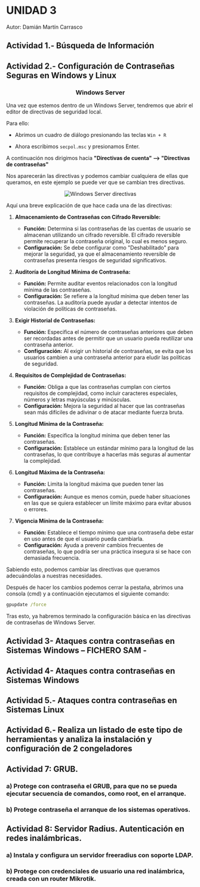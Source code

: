 # UNIDAD 3

Autor: Damián Martín Carrasco

## Actividad 1.- Búsqueda de Información

## Actividad 2.- Configuración de Contraseñas Seguras en Windows y Linux

### <p align="center">**Windows Server**</p>

Una vez que estemos dentro de un Windows Server, tendremos que abrir el editor de directivas de seguridad local.

Para ello:

- Abrimos un cuadro de diálogo presionando las teclas `Win + R`

- Ahora escribimos `secpol.msc` y presionamos Enter.

A continuación nos dirigimos hacia **"Directivas de cuenta" --> "Directivas de contraseñas"**

Nos aparecerán las directivas y podemos cambiar cualquiera de ellas que queramos, en este ejemplo se puede ver que se cambian tres directivas.

<p align="center">
  <img src="img/A2_WS_1.png" alt="Windows Server directivas">
</p>

Aquí una breve explicación de que hace cada una de las directivas:

1. **Almacenamiento de Contraseñas con Cifrado Reversible:**
   - **Función:** Determina si las contraseñas de las cuentas de usuario se almacenan utilizando un cifrado reversible. El cifrado reversible permite recuperar la contraseña original, lo cual es menos seguro.
   - **Configuración:** Se debe configurar como "Deshabilitado" para mejorar la seguridad, ya que el almacenamiento reversible de contraseñas presenta riesgos de seguridad significativos.

2. **Auditoría de Longitud Mínima de Contraseña:**
   - **Función:** Permite auditar eventos relacionados con la longitud mínima de las contraseñas.
   - **Configuración:** Se refiere a la longitud mínima que deben tener las contraseñas. La auditoría puede ayudar a detectar intentos de violación de políticas de contraseñas.

3. **Exigir Historial de Contraseñas:**
   - **Función:** Especifica el número de contraseñas anteriores que deben ser recordadas antes de permitir que un usuario pueda reutilizar una contraseña anterior.
   - **Configuración:** Al exigir un historial de contraseñas, se evita que los usuarios cambien a una contraseña anterior para eludir las políticas de seguridad.

4. **Requisitos de Complejidad de Contraseñas:**
   - **Función:** Obliga a que las contraseñas cumplan con ciertos requisitos de complejidad, como incluir caracteres especiales, números y letras mayúsculas y minúsculas.
   - **Configuración:** Mejora la seguridad al hacer que las contraseñas sean más difíciles de adivinar o de atacar mediante fuerza bruta.

5. **Longitud Mínima de la Contraseña:**
   - **Función:** Especifica la longitud mínima que deben tener las contraseñas.
   - **Configuración:** Establece un estándar mínimo para la longitud de las contraseñas, lo que contribuye a hacerlas más seguras al aumentar la complejidad.

6. **Longitud Máxima de la Contraseña:**
   - **Función:** Limita la longitud máxima que pueden tener las contraseñas.
   - **Configuración:** Aunque es menos común, puede haber situaciones en las que se quiera establecer un límite máximo para evitar abusos o errores.

7. **Vigencia Mínima de la Contraseña:**
   - **Función:** Establece el tiempo mínimo que una contraseña debe estar en uso antes de que el usuario pueda cambiarla.
   - **Configuración:** Ayuda a prevenir cambios frecuentes de contraseñas, lo que podría ser una práctica insegura si se hace con demasiada frecuencia.


Sabiendo esto, podemos cambiar las directivas que queramos adecuándolas a nuestras necesidades.

Después de hacer los cambios podemos cerrar la pestaña, abrimos una consola (cmd) y a continuación ejecutamos el siguiente comando:

```cmd
gpupdate /force
```

Tras esto, ya habremos terminado la configuración básica en las directivas de contraseñas de Windows Server.

## Actividad 3- Ataques contra contraseñas en Sistemas Windows – FICHERO SAM -

## Actividad 4- Ataques contra contraseñas en Sistemas Windows

## Actividad 5.- Ataques contra contraseñas en Sistemas Linux

## Actividad 6.- Realiza un listado de este tipo de herramientas y analiza la instalación y configuración de 2 congeladores

## Actividad 7: GRUB.

### a) Protege con contraseña el GRUB, para que no se pueda ejecutar secuencia de comandos, como root, en el arranque.

### b) Protege contraseña el arranque de los sistemas operativos.

## Actividad 8: Servidor Radius. Autenticación en redes inalámbricas.

### a) Instala y configura un servidor freeradius con soporte LDAP.

### b) Protege con credenciales de usuario una red inalámbrica, creada con un router Mikrotik.
